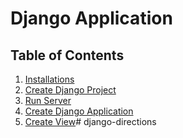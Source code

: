 # Django Application

## Table of Contents

1. [Installations]()
1. [Create Django Project]()
1. [Run Server]()
1. [Create Django Application]()
1. [Create View]()# django-directions
